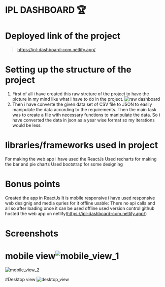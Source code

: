 # IPL DASHBOARD 🏆
# Deployed link of the project
   > https://ipl-dashboard-com.netlify.app/


# Setting up the structure of the project
 1. First of all i have created this raw strcture of the project to have the picture in my mind like what i have to do in the project.
                 ![raw dashboard](https://user-images.githubusercontent.com/84536185/197188613-2d6842cd-3838-45a5-af92-1f73a6be65d1.png)
2. Then i have converte the given data set of CSV file to JSON to easily manipulate the data according to the requirements. Then the main task was to create a file with necessary functions to manipulate the data. So i have converted the data in json as a year wise format so my iterations would be less.

# libraries/frameworks used in project
  For making the web app i have used the ReactJs
  Used recharts for making the bar and pie charts
  Used bootstrap for some designing
  
# Bonus points
  Created the app in ReactJs
  It is mobile responsive i have used responsive web designig and media quries for it
  offline usable: There no api calls and all so after loading once it can be used offline
  used version control github
  hosted the web app on netlify(https://ipl-dashboard-com.netlify.app/)
  
  
 # Screenshots
   # mobile view![mobile_view_1](https://user-images.githubusercontent.com/84536185/197348817-31842d9e-e141-474c-9ef4-9c725859489a.png)
![mobile_view_2](https://user-images.githubusercontent.com/84536185/197348824-491a58a2-dbc3-4dcd-9117-695574887842.png)

 #Desktop view
 ![desktop_view](https://user-images.githubusercontent.com/84536185/197348847-45ea1747-df62-4ff6-8edf-406d45836bbc.png)

